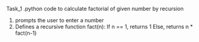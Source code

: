 Task_1 
.python code to calculate factorial of given number by recursion 
1) prompts the  user to enter a number 
2) Defines a recursive function fact(n):
   If n == 1, returns 1
   Else, returns n * fact(n-1)


